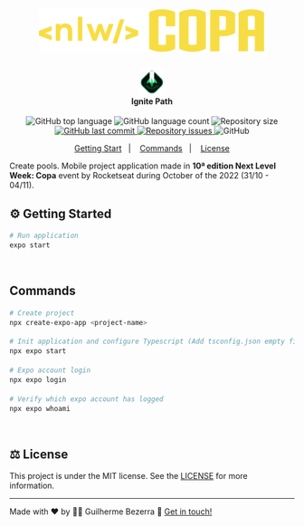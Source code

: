 <h1 align="center">
  <img src="./assets/logo-next-level-week-copa.svg" width="400" alt="Logo Next Level Week 10 edition">
</h1>

<h4 align="center">
  <img src="./assets/rocketseat-logo-ignite.svg" height="48" alt="Logo Ignite"><br> Ignite Path
</h4>

<p align="center">
  <img alt="GitHub top language" src="https://img.shields.io/github/languages/top/gbdsantos/react-native-rocketseat-nlw-copa.svg">

  <img alt="GitHub language count" src="https://img.shields.io/github/languages/count/gbdsantos/react-native-rocketseat-nlw-copa.svg">

  <img alt="Repository size" src="https://img.shields.io/github/repo-size/gbdsantos/react-native-rocketseat-nlw-copa.svg">

  <a href="https://github.com/gbdsantos/react-native-rocketseat-nlw-copa/commits/master">
    <img alt="GitHub last commit" src="https://img.shields.io/github/last-commit/gbdsantos/react-native-rocketseat-nlw-copa.svg">
  </a>


  <a href="https://github.com/lukemorales/rocketshoes-react-native/issues">
    <img alt="Repository issues" src="https://img.shields.io/github/issues/gbdsantos/react-native-rocketseat-nlw-copa.svg">
  </a>

  <img alt="GitHub" src="https://img.shields.io/github/license/gbdsantos/react-native-rocketseat-nlw-copa.svg">
</p>

<p align="center">
    <a href="#gear-getting-start">Getting Start</a>&nbsp;&nbsp;&nbsp;|&nbsp;&nbsp;&nbsp;
    <a href="#commands">Commands</a>&nbsp;&nbsp;&nbsp;|&nbsp;&nbsp;&nbsp;
    <a href="#balance_scale-license">License</a>
</p>

Create pools. Mobile project application made in **10ª edition Next Level Week: Copa** event by Rocketseat during October of the 2022 (31/10 - 04/11).

## :gear: Getting Started

```Bash
# Run application
expo start
```

<br>

## Commands

```Bash
# Create project
npx create-expo-app <project-name>

# Init application and configure Typescript (Add tsconfig.json empty file)
npx expo start

# Expo account login
npx expo login

# Verify which expo account has logged
npx expo whoami
```

<br>

## :balance_scale: License

This project is under the MIT license. See the [LICENSE](https://github.com/gbdsantos/react-native-rocketseat-nlw-copa/blob/master/LICENSE) for more information.

---
Made with ♥ by :man_astronaut: Guilherme Bezerra :wave: [Get in touch!](https://www.linkedin.com/in/gbdsantos/)
